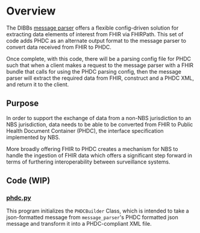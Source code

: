 # Overview

The DIBBs [message parser](https://github.com/CDCgov/phdi/tree/main/containers/message-parser) offers a flexible config-driven solution for extracting data elements of interest from FHIR via FHIRPath. This set of code adds PHDC as an alternate output format to the message parser to convert data received from FHIR to PHDC.

Once complete, with this code, there will be a parsing config file for PHDC such that when a client makes a request to the message parser with a FHIR bundle that calls for using the PHDC parsing config, then the message parser will extract the required data from FHIR, construct and a PHDC XML, and return it to the client.

## Purpose

In order to support the exchange of data from a non-NBS jurisdiction to an NBS jurisdiction, data needs to be able to be converted from FHIR to Public Health Document Container (PHDC), the interface specification implemented by NBS.

More broadly offering FHIR to PHDC creates a mechanism for NBS to handle the ingestion of FHIR data which offers a significant step forward in terms of furthering interoperability between surveillance systems.

## Code (WIP)

### [phdc.py](https://github.com/CDCgov/phdi/blob/main/containers/message-parser/app/phdc/phdc.py)

This program initializes the `PHDCBuilder` Class, which is intended to take a json-formatted message from `message_parser`'s PHDC formatted json message and transform it into a PHDC-compliant XML file.
